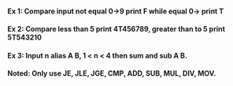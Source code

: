 #### Ex 1: Compare input not equal 0->9 print F while equal 0-> print T

#### Ex 2: Compare less than 5 print 4T456789, greater than to 5 print 5T543210

#### Ex 3: Input n alias A B, 1 < n < 4 then sum and sub A B. 

#### Noted: Only use JE, JLE, JGE, CMP, ADD, SUB, MUL, DIV, MOV.
